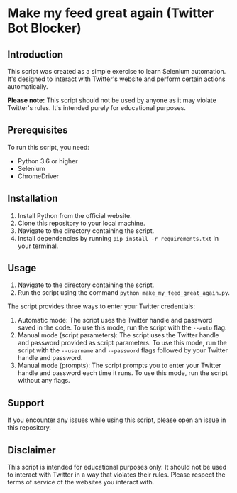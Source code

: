 # Make my feed great again (Twitter Bot Blocker)

## Introduction

This script was created as a simple exercise to learn Selenium automation. It's designed to interact with Twitter's website and perform certain actions automatically.

**Please note:** This script should not be used by anyone as it may violate Twitter's rules. It's intended purely for educational purposes.

## Prerequisites

To run this script, you need:

- Python 3.6 or higher
- Selenium
- ChromeDriver

## Installation

1. Install Python from the official website.
2. Clone this repository to your local machine.
3. Navigate to the directory containing the script.
4. Install dependencies by running `pip install -r requirements.txt` in your terminal.

## Usage

1. Navigate to the directory containing the script.
2. Run the script using the command `python make_my_feed_great_again.py`.

The script provides three ways to enter your Twitter credentials:

1. Automatic mode: The script uses the Twitter handle and password saved in the code. To use this mode, run the script with the `--auto` flag.
2. Manual mode (script parameters): The script uses the Twitter handle and password provided as script parameters. To use this mode, run the script with the `--username` and `--password` flags followed by your Twitter handle and password.
3. Manual mode (prompts): The script prompts you to enter your Twitter handle and password each time it runs. To use this mode, run the script without any flags.

## Support

If you encounter any issues while using this script, please open an issue in this repository.

## Disclaimer

This script is intended for educational purposes only. It should not be used to interact with Twitter in a way that violates their rules. Please respect the terms of service of the websites you interact with.
